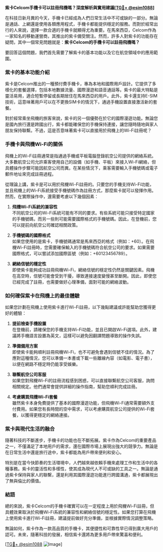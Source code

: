 **紫卡Celcom手機卡可以註冊飛機嗎？深度解析與實用建議[[TG💪+ @esim1088](https://t.me/s/esim1088)]**

在科技日新月異的今天，手機卡已經成為人們日常生活中不可或缺的一部分。無論是通話、上網還是使用各類應用程式，手機卡都能提供穩定的服務。而對於經常出行的人來說，選擇一款合適的手機卡就顯得尤為重要。在馬來西亞，Celcom作為一家知名的移動運營商，其推出的紫卡備受關注。然而，許多人對紫卡的功能存在疑問，其中一個常見問題就是：**紫卡Celcom的手機卡可以註冊飛機嗎？**

要回答這個問題，我們首先需要了解紫卡的基本功能以及它在航空領域中的應用範圍。

### 紫卡的基本功能介紹

紫卡是Celcom推出的一種預付費手機卡，專為本地和國際用戶設計。它提供了多樣化的套餐選擇，包括本地數據流量、國際漫遊和語音通話等。紫卡的最大特點是靈活易用，適合短暫停留或長期居住在馬來西亞的用戶。此外，紫卡還支持E-SIM技術，這意味著用戶可以在不更換SIM卡的情況下，通過手機設置直接激活新的套餐。

對於經常乘坐飛機的旅客來說，紫卡的另一個優勢在於它的國際漫遊功能。無論您是國內旅行還是跨國出行，紫卡都能確保您的手機保持連接，讓您隨時隨地與家人朋友保持聯繫。不過，這是否意味著紫卡可以直接用於飛機上的Wi-Fi註冊呢？

### 手機卡與飛機Wi-Fi的關係

飛機上的Wi-Fi註冊通常是指通過手機或平板電腦登錄航空公司提供的網絡系統。大多數航空公司允許乘客使用自己的設備（如手機、平板）來接入Wi-Fi網絡，但具體操作步驟可能因航空公司而異。在某些情況下，乘客需要輸入手機號碼或電子郵件地址來完成註冊過程。

從理論上講，紫卡是可以用於飛機Wi-Fi註冊的。只要您的手機支持Wi-Fi功能，並且飛機上的Wi-Fi系統接受手機號碼作為註冊方式，那麼紫卡就可以發揮作用。然而，在實際操作中，還需要考慮以下幾個因素：

1. **飛機Wi-Fi系統的兼容性**  
   不同航空公司的Wi-Fi系統可能有不同的要求。有些系統可能只接受特定國家的手機號碼，而另一些則可能需要國際格式的手機號碼。因此，在登機前，您可以提前向航空公司確認相關政策。

2. **手機號碼的國際格式**  
   如果您使用的是紫卡，手機號碼通常是馬來西亞的格式（例如：+60）。在飛機Wi-Fi註冊時，您需要確保輸入的手機號碼符合航空公司的要求。如果需要國際格式，可以嘗試添加國際區號（例如：+60123456789）。

3. **網絡信號的穩定性**  
   即使紫卡能夠成功註冊飛機Wi-Fi，網絡信號的穩定性仍然是關鍵因素。飛機在高空時，信號可能會受到干擾，導致連接速度變慢甚至斷開。因此，即使您已經完成了註冊，也需要做好心理準備，面對可能的網絡波動。

### 如何確保紫卡在飛機上的最佳體驗

如果您計劃在飛機上使用紫卡進行Wi-Fi註冊，以下幾點建議或許能幫助您獲得更好的體驗：

1. **提前檢查手機設置**  
   在登機前，請確保您的手機支持Wi-Fi功能，並且已開啟Wi-Fi選項。此外，建議將手機語言設置為英文，這樣可以避免因翻譯問題導致的操作失誤。

2. **準備備用方案**  
   即使紫卡能夠順利註冊飛機Wi-Fi，也不可避免會遇到信號不佳的情況。為了應對這種情況，您可以準備一本書或下載一些離線內容（如電影、電子書），以便在網路不穩定時仍能享受娛樂。

3. **聯繫航空公司客服**  
   如果您對飛機Wi-Fi的註冊流程感到困惑，可以直接聯繫航空公司客服，詢問相關規定。他們通常會提供詳細的操作指南，幫助您順利完成註冊。

4. **考慮購買飛機Wi-Fi套餐**  
   雖然紫卡本身免費提供了基本的國際漫遊功能，但飛機Wi-Fi通常需要額外支付費用。如果您有長時間的空中需求，可以考慮購買航空公司提供的Wi-Fi套餐，以獲得更穩定的網絡連接。

### 紫卡與現代生活的融合

隨著科技的不斷進步，手機卡的功能也在不斷拓展。紫卡作為Celcom的重要產品之一，不僅滿足了本地用戶的需求，還在國際市場上展現出強大的競爭力。無論是在日常生活中還是旅行途中，紫卡都能為用戶帶來便利和安心。

特別是在當今快節奏的生活環境中，人們越來越依賴手機來處理工作和生活中的各種事務。紫卡的靈活性和多樣性，使其成為現代人不可或缺的工具之一。無論是通過紫卡保持與家人的聯繫，還是利用其國際漫遊功能進行跨國溝通，紫卡都展現出了無與倫比的價值。

### 結語

總的來說，紫卡Celcom的手機卡確實可以在一定程度上用於飛機Wi-Fi註冊，但具體效果取決於飛機Wi-Fi系統的兼容性和網絡信號的穩定性。如果您打算在飛機上使用紫卡進行Wi-Fi註冊，建議提前做好充分準備，並根據實際情況調整策略。

無論如何，紫卡作為一款高品質的手機卡，其便捷性和可靠性早已得到廣大用戶的認可。未來，隨著科技的發展，相信紫卡還將為更多用戶帶來驚喜和便利。

[[TG💪+ @esim1088](https://t.me/s/esim1088) ![Image](https://i.postimg.cc/4NQfJmqS/Snipaste-2025-05-13-00-14-12.png)]